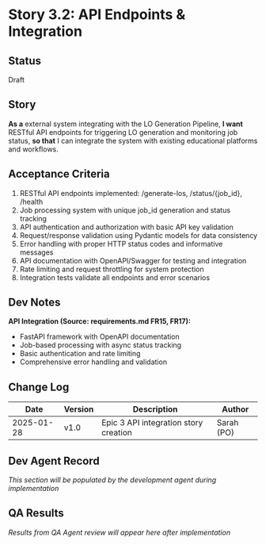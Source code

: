 # Story 3.2: API Endpoints & Integration

## Status
Draft

## Story
**As a** external system integrating with the LO Generation Pipeline,
**I want** RESTful API endpoints for triggering LO generation and monitoring job status,
**so that** I can integrate the system with existing educational platforms and workflows.

## Acceptance Criteria
1. RESTful API endpoints implemented: /generate-los, /status/{job_id}, /health
2. Job processing system with unique job_id generation and status tracking
3. API authentication and authorization with basic API key validation
4. Request/response validation using Pydantic models for data consistency
5. Error handling with proper HTTP status codes and informative messages
6. API documentation with OpenAPI/Swagger for testing and integration
7. Rate limiting and request throttling for system protection
8. Integration tests validate all endpoints and error scenarios

## Dev Notes
**API Integration (Source: requirements.md FR15, FR17):**
- FastAPI framework with OpenAPI documentation
- Job-based processing with async status tracking
- Basic authentication and rate limiting
- Comprehensive error handling and validation

## Change Log
| Date | Version | Description | Author |
|------|---------|-------------|--------|
| 2025-01-28 | v1.0 | Epic 3 API integration story creation | Sarah (PO) |

## Dev Agent Record
*This section will be populated by the development agent during implementation*

## QA Results
*Results from QA Agent review will appear here after implementation*